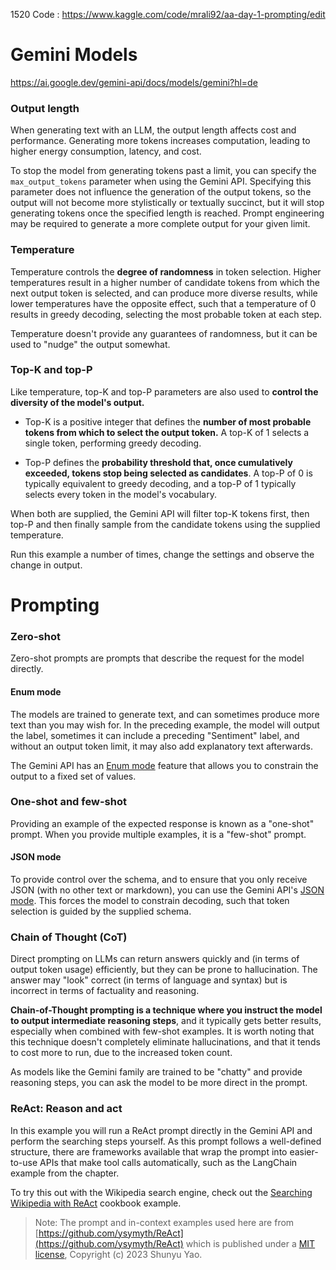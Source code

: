 1520
Code : https://www.kaggle.com/code/mrali92/aa-day-1-prompting/edit

# Gemini Models 

https://ai.google.dev/gemini-api/docs/models/gemini?hl=de

### Output length

When generating text with an LLM, the output length affects cost and performance. Generating more tokens increases computation, leading to higher energy consumption, latency, and cost.

To stop the model from generating tokens past a limit, you can specify the `max_output_tokens` parameter when using the Gemini API. Specifying this parameter does not influence the generation of the output tokens, so the output will not become more stylistically or textually succinct, but it will stop generating tokens once the specified length is reached. Prompt engineering may be required to generate a more complete output for your given limit.

### Temperature

Temperature controls the **degree of randomness** in token selection. Higher temperatures result in a higher number of candidate tokens from which the next output token is selected, and can produce more diverse results, while lower temperatures have the opposite effect, such that a temperature of 0 results in greedy decoding, selecting the most probable token at each step.

Temperature doesn't provide any guarantees of randomness, but it can be used to "nudge" the output somewhat.

### Top-K and top-P

Like temperature, top-K and top-P parameters are also used to **control the diversity of the model's output.**

- Top-K is a positive integer that defines the **number of most probable tokens from which to select the output token.** A top-K of 1 selects a single token, performing greedy decoding.

- Top-P defines the **probability threshold that, once cumulatively exceeded, tokens stop being selected as candidates**. A top-P of 0 is typically equivalent to greedy decoding, and a top-P of 1 typically selects every token in the model's vocabulary.

When both are supplied, the Gemini API will filter top-K tokens first, then top-P and then finally sample from the candidate tokens using the supplied temperature.

Run this example a number of times, change the settings and observe the change in output.


# Prompting
### Zero-shot

Zero-shot prompts are prompts that describe the request for the model directly.

#### Enum mode

The models are trained to generate text, and can sometimes produce more text than you may wish for. In the preceding example, the model will output the label, sometimes it can include a preceding "Sentiment" label, and without an output token limit, it may also add explanatory text afterwards.

The Gemini API has an [Enum mode](https://github.com/google-gemini/cookbook/blob/main/quickstarts/Enum.ipynb) feature that allows you to constrain the output to a fixed set of values.

### One-shot and few-shot

Providing an example of the expected response is known as a "one-shot" prompt. When you provide multiple examples, it is a "few-shot" prompt.

#### JSON mode

To provide control over the schema, and to ensure that you only receive JSON (with no other text or markdown), you can use the Gemini API's [JSON mode](https://github.com/google-gemini/cookbook/blob/main/quickstarts/JSON_mode.ipynb). This forces the model to constrain decoding, such that token selection is guided by the supplied schema.

### Chain of Thought (CoT)

Direct prompting on LLMs can return answers quickly and (in terms of output token usage) efficiently, but they can be prone to hallucination. The answer may "look" correct (in terms of language and syntax) but is incorrect in terms of factuality and reasoning.

**Chain-of-Thought prompting is a technique where you instruct the model to output intermediate reasoning steps**, and it typically gets better results, especially when combined with few-shot examples. It is worth noting that this technique doesn't completely eliminate hallucinations, and that it tends to cost more to run, due to the increased token count.

As models like the Gemini family are trained to be "chatty" and provide reasoning steps, you can ask the model to be more direct in the prompt.


### ReAct: Reason and act

In this example you will run a ReAct prompt directly in the Gemini API and perform the searching steps yourself. As this prompt follows a well-defined structure, there are frameworks available that wrap the prompt into easier-to-use APIs that make tool calls automatically, such as the LangChain example from the chapter.

To try this out with the Wikipedia search engine, check out the [Searching Wikipedia with ReAct](https://github.com/google-gemini/cookbook/blob/main/examples/Search_Wikipedia_using_ReAct.ipynb) cookbook example.


> Note: The prompt and in-context examples used here are from [https://github.com/ysymyth/ReAct](https://github.com/ysymyth/ReAct) which is published under a [MIT license](https://opensource.org/licenses/MIT), Copyright (c) 2023 Shunyu Yao.